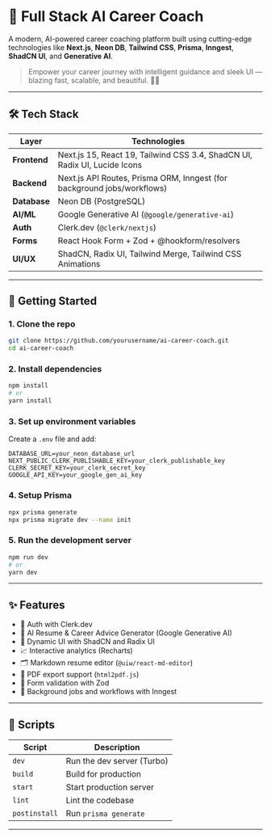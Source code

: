 # 🧠 Full Stack AI Career Coach

A modern, AI-powered career coaching platform built using cutting-edge technologies like **Next.js**, **Neon DB**, **Tailwind CSS**, **Prisma**, **Inngest**, **ShadCN UI**, and **Generative AI**.

> Empower your career journey with intelligent guidance and sleek UI — blazing fast, scalable, and beautiful. 🚀🔥

---

## 🛠️ Tech Stack

| Layer       | Technologies                                                                 |
|-------------|-------------------------------------------------------------------------------|
| **Frontend**| Next.js 15, React 19, Tailwind CSS 3.4, ShadCN UI, Radix UI, Lucide Icons     |
| **Backend** | Next.js API Routes, Prisma ORM, Inngest (for background jobs/workflows)      |
| **Database**| Neon DB (PostgreSQL)                                                         |
| **AI/ML**   | Google Generative AI (`@google/generative-ai`)                               |
| **Auth**    | Clerk.dev (`@clerk/nextjs`)                                                  |
| **Forms**   | React Hook Form + Zod + @hookform/resolvers                                  |
| **UI/UX**   | ShadCN, Radix UI, Tailwind Merge, Tailwind CSS Animations                    |

---

## 🚀 Getting Started

### 1. Clone the repo

```bash
git clone https://github.com/yourusername/ai-career-coach.git
cd ai-career-coach
```

### 2. Install dependencies

```bash
npm install
# or
yarn install
```

### 3. Set up environment variables

Create a `.env` file and add:

```env
DATABASE_URL=your_neon_database_url
NEXT_PUBLIC_CLERK_PUBLISHABLE_KEY=your_clerk_publishable_key
CLERK_SECRET_KEY=your_clerk_secret_key
GOOGLE_API_KEY=your_google_gen_ai_key
```

### 4. Setup Prisma

```bash
npx prisma generate
npx prisma migrate dev --name init
```

### 5. Run the development server

```bash
npm run dev
# or
yarn dev
```

---

## ✨ Features

- 🔐 Auth with Clerk.dev
- 🤖 AI Resume & Career Advice Generator (Google Generative AI)
- 🧩 Dynamic UI with ShadCN and Radix UI
- 📈 Interactive analytics (Recharts)
- 🗂️ Markdown resume editor (`@uiw/react-md-editor`)
- 📅 PDF export support (`html2pdf.js`)
- 🧪 Form validation with Zod
- 🧵 Background jobs and workflows with Inngest

---

## 🧪 Scripts

| Script         | Description                     |
|----------------|---------------------------------|
| `dev`          | Run the dev server (Turbo)      |
| `build`        | Build for production            |
| `start`        | Start production server         |
| `lint`         | Lint the codebase               |
| `postinstall`  | Run `prisma generate`           |

---

